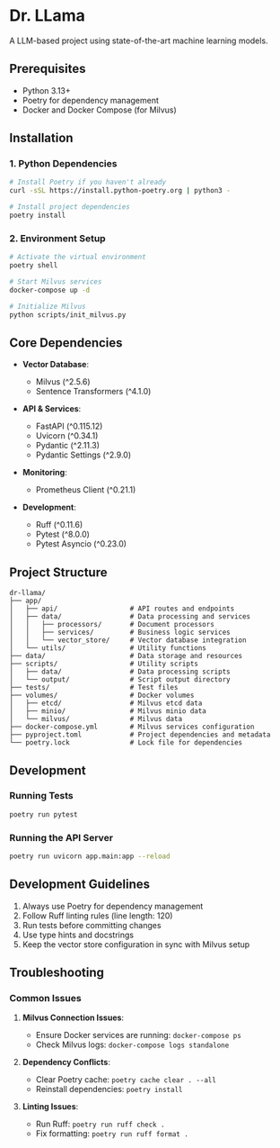 # Dr. LLama

A LLM-based project using state-of-the-art machine learning models.

## Prerequisites

- Python 3.13+
- Poetry for dependency management
- Docker and Docker Compose (for Milvus)

## Installation

### 1. Python Dependencies

```bash
# Install Poetry if you haven't already
curl -sSL https://install.python-poetry.org | python3 -

# Install project dependencies
poetry install
```

### 2. Environment Setup

```bash
# Activate the virtual environment
poetry shell

# Start Milvus services
docker-compose up -d

# Initialize Milvus
python scripts/init_milvus.py
```

## Core Dependencies

- **Vector Database**:
  - Milvus (^2.5.6)
  - Sentence Transformers (^4.1.0)

- **API & Services**:
  - FastAPI (^0.115.12)
  - Uvicorn (^0.34.1)
  - Pydantic (^2.11.3)
  - Pydantic Settings (^2.9.0)

- **Monitoring**:
  - Prometheus Client (^0.21.1)

- **Development**:
  - Ruff (^0.11.6)
  - Pytest (^8.0.0)
  - Pytest Asyncio (^0.23.0)

## Project Structure

```
dr-llama/
├── app/
│   ├── api/                  # API routes and endpoints
│   ├── data/                 # Data processing and services
│   │   ├── processors/       # Document processors
│   │   ├── services/         # Business logic services
│   │   └── vector_store/     # Vector database integration
│   └── utils/                # Utility functions
├── data/                     # Data storage and resources
├── scripts/                  # Utility scripts
│   ├── data/                 # Data processing scripts
│   └── output/               # Script output directory
├── tests/                    # Test files
├── volumes/                  # Docker volumes
│   ├── etcd/                 # Milvus etcd data
│   ├── minio/                # Milvus minio data
│   └── milvus/               # Milvus data
├── docker-compose.yml        # Milvus services configuration
├── pyproject.toml            # Project dependencies and metadata
└── poetry.lock               # Lock file for dependencies
```

## Development

### Running Tests

```bash
poetry run pytest
```

### Running the API Server

```bash
poetry run uvicorn app.main:app --reload
```

## Development Guidelines

1. Always use Poetry for dependency management
2. Follow Ruff linting rules (line length: 120)
3. Run tests before committing changes
4. Use type hints and docstrings
5. Keep the vector store configuration in sync with Milvus setup

## Troubleshooting

### Common Issues

1. **Milvus Connection Issues**:
   - Ensure Docker services are running: `docker-compose ps`
   - Check Milvus logs: `docker-compose logs standalone`

2. **Dependency Conflicts**:
   - Clear Poetry cache: `poetry cache clear . --all`
   - Reinstall dependencies: `poetry install`

3. **Linting Issues**:
   - Run Ruff: `poetry run ruff check .`
   - Fix formatting: `poetry run ruff format .`

